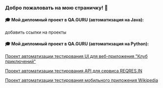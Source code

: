 ### Добро пожаловать на мою страничку! 👋

#### :mortar_board: Мой дипломный проект в QA.GURU (автоматизация на Java):
добавить ссылки на проекты


#### :mortar_board: Мой дипломный проект в QA.GURU (автоматизация на Python):

<a href="https://github.com/aniuzukowska/vpoxod" target="_blank">Проект автоматизации тестирования UI для веб-приложения "Клуб приключений"</a>

<a href="https://github.com/aniuzukowska/reqres" target="_blank">Проект автоматизации тестирования API для сервиса REQRES.IN</a>

<a href="https://github.com/aniuzukowska/wikipedia_mobile" target="_blank">Проект автоматизации тестирования мобильного приложения Wikipedia</a>


